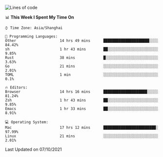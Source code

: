 <!--START_SECTION:waka-->
![Lines of code](https://img.shields.io/badge/From%20Hello%20World%20I%27ve%20Written-34317%20lines%20of%20code-blue)

📊 **This Week I Spent My Time On** 

```text
⌚︎ Time Zone: Asia/Shanghai

💬 Programming Languages: 
Other                    14 hrs 49 mins      █████████████████████░░░░   84.42% 
sh                       1 hr 43 mins        ██░░░░░░░░░░░░░░░░░░░░░░░   9.85% 
Rust                     38 mins             █░░░░░░░░░░░░░░░░░░░░░░░░   3.63% 
Go                       21 mins             ░░░░░░░░░░░░░░░░░░░░░░░░░   2.01% 
TOML                     1 min               ░░░░░░░░░░░░░░░░░░░░░░░░░   0.1%

🔥 Editors: 
Browser                  14 hrs 16 mins      ████████████████████░░░░░   81.24% 
Zsh                      1 hr 43 mins        ██░░░░░░░░░░░░░░░░░░░░░░░   9.85% 
Emacs                    1 hr 33 mins        ██░░░░░░░░░░░░░░░░░░░░░░░   8.91%

💻 Operating System: 
Mac                      17 hrs 12 mins      ████████████████████████░   97.99% 
Linux                    21 mins             ░░░░░░░░░░░░░░░░░░░░░░░░░   2.01%

```


 Last Updated on 07/10/2021
<!--END_SECTION:waka-->
